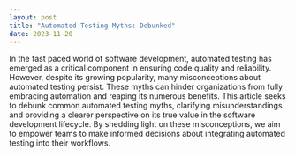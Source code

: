 ```yaml
---
layout: post
title: "Automated Testing Myths: Debunked"
date: 2023-11-20
---
```


In the fast paced world of software development, automated testing has emerged as a critical component in ensuring code quality and reliability. However, despite its growing popularity, many misconceptions about automated testing persist. These myths can hinder organizations from fully embracing automation and reaping its numerous benefits. This article seeks to debunk common automated testing myths, clarifying misunderstandings and providing a clearer perspective on its true value in the software development lifecycle. By shedding light on these misconceptions, we aim to empower teams to make informed decisions about integrating automated testing into their workflows.
